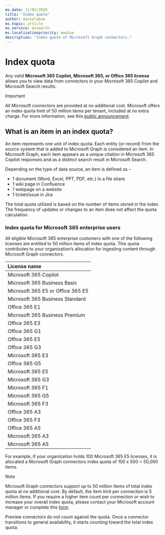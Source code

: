 ```yaml
---
ms.date: 11/02/2020
title: "Index quota"
author: danielabom
ms.topic: article
ms.service: mssearch
ms.localizationpriority: medium
description: "Index quota of Microsoft Graph connectors."
---
```

# Index quota
Any valid **Microsoft 365 Copilot, Microsoft 365, or Office 365 license** allows you to view data from connectors in your Microsoft 365 Copilot and Microsoft Search results.

>[!IMPORTANT]
>All Microsoft connectors are provided at no additional cost. Microsoft offers an index quota limit of 50 million items per tenant, included at no extra charge. For more information, see this [public announcement](https://techcommunity.microsoft.com/t5/copilot-for-microsoft-365/bg-p/Microsoft365CopilotBlog).

## What is an item in an index quota?
An item represents one unit of index quota. Each entity (or record) from the source system that is added to Microsoft Graph is considered an item. In Microsoft Graph, each item appears as a unique citation in Microsoft 365 Copilot responses and as a distinct search result in Microsoft Search. 

Depending on the type of data source, an item is defined as – 
-	1 document (Word, Excel, PPT, PDF, etc.) in a file share
-	1 wiki page in Confluence
-	1 webpage on a website
-	1 ticket/issue in Jira

The total quota utilized is based on the number of items stored in the index. The frequency of updates or changes to an item does not affect the quota calculation.

### Index quota for Microsoft 365 enterprise users

All eligible Microsoft 365 enterprise customers with one of the following licenses are entitled to 50 million items of index quota. This quota contributes to your organization’s allocation for ingesting content through Microsoft Graph connectors.

|License name|
|:---|
|Microsoft 365 Copilot|
|Microsoft 365 Business Basic|
|Microsoft 365 E5 or Office 365 E5|
|Microsoft 365 Business Standard|
|Office 365 E1|
|Microsoft 365 Business Premium|
|Office 365 E3|
|Office 365 G1|
|Office 365 E5
|Office 365 G3|
|Microsoft 365 E3|
|Office 365 G5|
|Microsoft 365 E5|
|Microsoft 365 G3|
|Microsoft 365 F1|
|Microsoft 365 G5|
|Microsoft 365 F3
|Office 365 A3|
|Office 365 F3|
|Office 365 A5|
|Microsoft 365 A3|
|Microsoft 365 A5|  

For example, if your organization holds 100 Microsoft 365 E5 licenses, it is allocated a Microsoft Graph connectors index quota of 100 x 500 = 50,000 items.

> [!NOTE]
>Microsoft Graph connectors support up to 50 million items of total index quota at no additional cost. By default, the item limit per connection is 5 million items. If you require a higher item count per connection or wish to increase your overall index quota, please contact your Microsoft account manager or complete this [form](https://aka.ms/GraphConnectorsHigherCapacity).
> 
>Preview connectors do not count against the quota. Once a connector transitions to general availability, it starts counting toward the total index quota.
